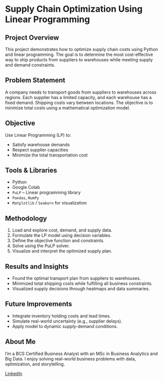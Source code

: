 # Supply Chain Optimization Using Linear Programming

## Project Overview

This project demonstrates how to optimize supply chain costs using Python and linear programming. The goal is to determine the most cost-effective way to ship products from suppliers to warehouses while meeting supply and demand constraints.

## Problem Statement

A company needs to transport goods from suppliers to warehouses across regions. Each supplier has a limited capacity, and each warehouse has a fixed demand. Shipping costs vary between locations. The objective is to minimize total costs using a mathematical optimization model.

## Objective

Use Linear Programming (LP) to:
- Satisfy warehouse demands
- Respect supplier capacities
- Minimize the total transportation cost

## Tools & Libraries

- Python
- Google Colab
- `PuLP` – Linear programming library
- `Pandas`, `NumPy`
- `Matplotlib` / `Seaborn` for visualization

## Methodology

1. Load and explore cost, demand, and supply data.
2. Formulate the LP model using decision variables.
3. Define the objective function and constraints.
4. Solve using the PuLP solver.
5. Visualize and interpret the optimized supply plan.

## Results and Insights

- Found the optimal transport plan from suppliers to warehouses.
- Minimized total shipping costs while fulfilling all business constraints.
- Visualized supply decisions through heatmaps and data summaries.

## Future Improvements

- Integrate inventory holding costs and lead times.
- Simulate real-world uncertainty (e.g., supplier delays).
- Apply model to dynamic supply-demand conditions.

## About Me

I’m a BCS Certified Business Analyst with an MSc in Business Analytics and Big Data. I enjoy solving real-world business problems with data, optimization, and storytelling.

[LinkedIn](https://www.linkedin.com/in/smruti-jagdale-388b1b233) 
